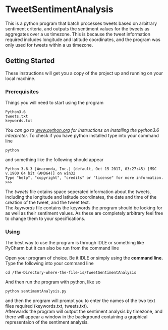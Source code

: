 # TweetSentimentAnalysis

This is a python program that batch processes tweets based on arbitrary sentiment criteria, and outputs the sentiment values for the tweets as aggregates over a us timezone. This is because the tweet information required includes longitude and latitude coordinates, and the program was only used for tweets within a us timezone.

## Getting Started

These instructions will get you a copy of the project up and running on your local machine.

### Prerequisites

Things you will need to start using the program 
 
```
Python3.6
tweets.txt
keywords.txt
```
_You can go to www.python.org for instructions on installing the python3.6 interpreter._
To check if you have python installed type into your command line
```
python
```
and something like the following should appear
```
Python 3.6.3 |Anaconda, Inc.| (default, Oct 15 2017, 03:27:45) [MSC v.1900 64 bit (AMD64)] on win32
Type "help", "copyright", "credits" or "license" for more information.
>>>
```
The _tweets_ file cotains space seperated information about the tweets, including the longitude and latitude coordinates, the date and time of the creation of the tweet, and the tweet text.<br/>
The _keywords_ file contains the keywords the program should be looking for as well as their sentiment values. As these are completely arbitrary feel free to change them to your specifications.
 
### Using

The best way to use the program is through IDLE or something like PyCharm but it can also be run from the command line

Open your program of choice. Be it IDLE or simply using the <b>command line.</b>
Type the following into your command line
```
cd /The-Directory-where-the-file-is/TweetSentimentAnalysis
```

And then run the program with python, like so

```
python sentimentAnalysis.py
```
and then the program will prompt you to enter the names of the two text files required (keywords.txt, tweets.txt).<br/>
Afterwards the program will output the sentiment analysis by timezone, and there will appear a window in the background containing a graphical representaion of the sentiment analysis.

